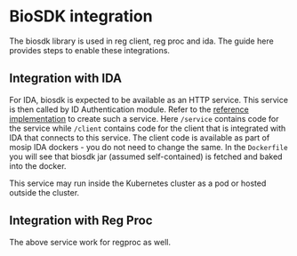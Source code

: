 # BioSDK integration 

The biosdk library is used in reg client, reg proc and ida.  The guide here provides steps to enable these integrations.

## Integration with IDA 

For IDA, biosdk is expected to be available as an HTTP service.  This service is then called by ID Authentication module.  Refer to the [reference implementation](https://github.com/mosip/mosip-ref-impl/tree/develop/sdk) to create such a service.  Here `/service` contains code for the service while `/client` contains code for the client that is integrated with IDA that connects to this service.  The client code is available as part of mosip IDA dockers - you do not need to change the same.  In the `Dockerfile` you will see that biosdk jar (assumed self-contained) is fetched and baked into the docker. 

This service may run inside the Kubernetes cluster as a pod or hosted outside the cluster.

## Integration with Reg Proc

The above service work for regproc as well. 
